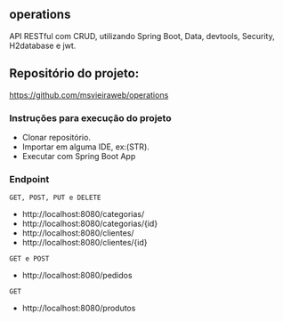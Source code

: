 ## operations

API RESTful com CRUD, utilizando Spring Boot, Data, devtools, Security, H2database e jwt.

## Repositório do projeto:
https://github.com/msvieiraweb/operations
### Instruções para execução do projeto
- Clonar repositório.
- Importar em alguma IDE, ex:(STR).
- Executar com Spring Boot App

### Endpoint
```
GET, POST, PUT e DELETE
```
- http://localhost:8080/categorias/
- http://localhost:8080/categorias/{id}
- http://localhost:8080/clientes/
- http://localhost:8080/clientes/{id}

```
GET e POST
```
- http://localhost:8080/pedidos

```
GET
```
- http://localhost:8080/produtos
